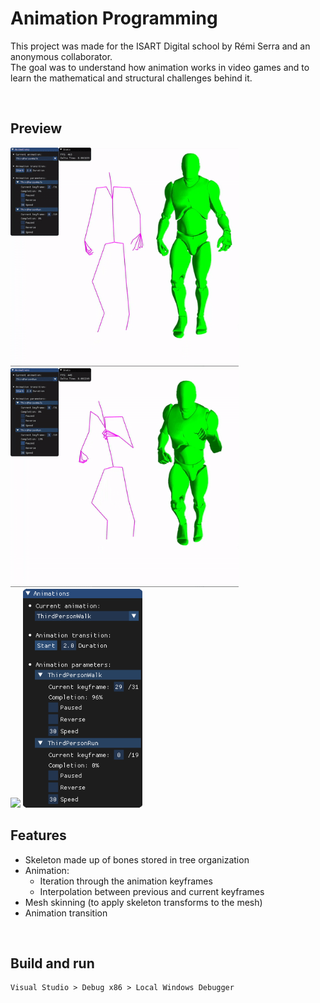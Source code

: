 # Animation Programming

This project was made for the ISART Digital school by Rémi Serra and an anonymous collaborator. <br>
The goal was to understand how animation works in video games and to learn the mathematical and structural challenges behind it.

<br>

## Preview
<img src="screenshots/walk.gif" style="height:350px;"/>
<img src="screenshots/run.gif" style="height:350px;"/> <br>
<img src="screenshots/transition.gif" style="height:350px;"/>
<img src="screenshots/settings.png" style="height:350px;"/>

<br>

## Features

- Skeleton made up of bones stored in tree organization
- Animation:
    - Iteration through the animation keyframes
    - Interpolation between previous and current keyframes
- Mesh skinning (to apply skeleton transforms to the mesh)
- Animation transition

<br>

## Build and run
```
Visual Studio > Debug x86 > Local Windows Debugger
```
